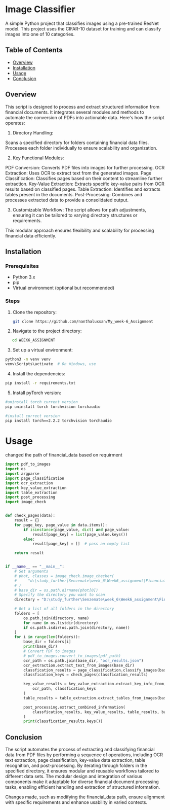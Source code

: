 # Image Classifier

A simple Python project that classifies images using a pre-trained ResNet model. This project uses the CIFAR-10 dataset for training and can classify images into one of 10 categories.

## Table of Contents

- [Overview](#overview)
- [Installation](#installation)
- [Usage](#usage)
- [Conclusion](#Conclusion)

## Overview

This script is designed to process and extract structured information from financial documents. It integrates several modules and methods to automate the conversion of PDFs into actionable data. Here's how the script operates:

1. Directory Handling:

Scans a specified directory for folders containing financial data files.
Processes each folder individually to ensure scalability and organization.

2. Key Functional Modules:

PDF Conversion: Converts PDF files into images for further processing.
OCR Extraction: Uses OCR to extract text from the generated images.
Page Classification: Classifies pages based on their content to streamline further extraction.
Key-Value Extraction: Extracts specific key-value pairs from OCR results based on classified pages.
Table Extraction: Identifies and extracts tables present in the documents.
Post-Processing: Combines and processes extracted data to provide a consolidated output.

3. Customizable Workflow:
   The script allows for path adjustments, ensuring it can be tailored to varying directory structures or requirements.

This modular approach ensures flexibility and scalability for processing financial data efficiently.

## Installation

### Prerequisites

- Python 3.x
- pip
- Virtual environment (optional but recommended)

### Steps

1. Clone the repository:

   ```bash
   git clone https://github.com/nanthaluxsan/My_week-6_Assignment

   ```

2. Navigate to the project directory:

```bash
   cd WEEK6_ASSIGNMENT
```

3. Set up a virtual environment:

```bash
python3 -m venv venv
venv\Scripts\activate  # On Windows, use
```

4. Install the dependencies:

```bash
pip install -r requirements.txt
```

5. Install pyTorch version:

```bash
#uninstall torch current version
pip uninstall torch torchvision torchaudio

#install correct version
pip install torch==2.2.2 torchvision torchaudio
```

# Usage

changed the path of financial_data based on requirment

```python
import pdf_to_images
import os
import argparse
import page_classification
import ocr_extraction
import key_value_extraction
import table_extraction
import post_processing
import image_check


def check_pages(data):
    result = {}
    for page_key, page_value in data.items():
        if isinstance(page_value, dict) and page_value:
            result[page_key] = list(page_value.keys())
        else:
            result[page_key] = []  # pass an empty list

    return result


if __name__ == "__main__":
    # Set arguments
    # phot, classes = image_check.image_checker(
    #     "d:\study_further\Senzemate\week_6\Week6_assignment\Financial_data"
    # )
    # base_dir = os.path.dirname(phot[0])
    # Specify the directory you want to scan
    directory = "D:\study_further\Senzemate\week_6\Week6_assignment\Financial_data"

    # Get a list of all folders in the directory
    folders = [
        os.path.join(directory, name)
        for name in os.listdir(directory)
        if os.path.isdir(os.path.join(directory, name))
    ]
    for i in range(len(folders)):
        base_dir = folders[i]
        print(base_dir)
        # Convert PDF to images
        # pdf_to_images.convert_to_images(pdf_path)
        ocr_path = os.path.join(base_dir, "ocr_results.json")
        ocr_extraction.extract_text_from_images(base_dir)
        classfication_results = page_classification.classify_images(base_dir)
        classfication_keys = check_pages(classfication_results)

        key_value_results = key_value_extraction.extract_key_info_from_ocr_results(
            ocr_path, classfication_keys
        )
        table_results = table_extraction.extract_tables_from_images(base_dir)

        post_processing.extract_combined_information(
            classfication_results, key_value_results, table_results, base_dir
        )
        print(classfication_results.keys())

```

## Conclusion

The script automates the process of extracting and classifying financial data from PDF files by performing a sequence of operations, including OCR text extraction, page classification, key-value data extraction, table recognition, and post-processing. By iterating through folders in the specified directory, it ensures modular and reusable workflows tailored to different data sets. The modular design and integration of various components make it adaptable for diverse financial document processing tasks, enabling efficient handling and extraction of structured information.

Changes made, such as modifying the financial_data path, ensure alignment with specific requirements and enhance usability in varied contexts.
